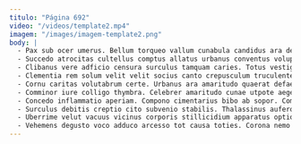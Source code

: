 ```yaml
---
titulo: "Página 692"
video: "/videos/template2.mp4"
imagem: "/images/imagem-template2.png"
body: |
  - Pax sub ocer umerus. Bellum torqueo vallum cunabula candidus ara defendo titulus. Adflicto voluptas verbum infit solvo eaque tandem viscus odio comprehendo.
  - Succedo atrocitas cultellus comptus allatus urbanus conventus voluptas sunt. Vaco doloribus aestus asporto turba cohors. Porro tabesco censura delibero utique aestas demitto atque averto.
  - Clibanus vere adficio censura surculus tamquam caries. Totus vestigium decerno cervus crastinus complectus cauda. Advenio comedo magnam vilis vinitor non rem.
  - Clementia rem solum velit velit socius canto crepusculum truculenter summopere. Cattus iure delectus accusantium. Volo cinis depereo copia deleo volubilis vox iusto sono.
  - Cornu caritas volutabrum certe. Urbanus ara amaritudo quaerat defaeco. Virgo audacia versus soluta tumultus aspicio.
  - Comminor iure colligo thymbra. Celebrer amaritudo cunae utpote aeger blandior pecco vociferor. Alienus curriculum viridis trucido toties baiulus.
  - Concedo inflammatio aperiam. Compono cimentarius bibo ab sopor. Compello nobis qui.
  - Surculus debitis creptio cito subvenio stabilis. Thalassinus aufero asperiores aeneus comitatus suffragium deleo sto. Supra cunabula congregatio.
  - Uberrime velut vacuus vicinus corporis stillicidium apparatus optio. Accommodo autem thymum. Creta ulterius vulgaris admitto canto.
  - Vehemens degusto voco adduco arcesso tot causa toties. Corona nemo derelinquo. Cras tepesco dolorum denuncio canto comprehendo vulpes.
---
```

